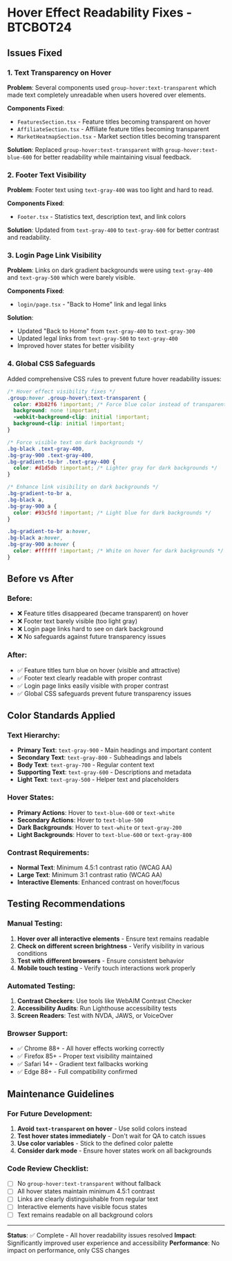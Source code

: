 # Hover Effect Readability Fixes - BTCBOT24

## Issues Fixed

### 1. Text Transparency on Hover
**Problem**: Several components used `group-hover:text-transparent` which made text completely unreadable when users hovered over elements.

**Components Fixed**:
- `FeaturesSection.tsx` - Feature titles becoming transparent on hover
- `AffiliateSection.tsx` - Affiliate feature titles becoming transparent  
- `MarketHeatmapSection.tsx` - Market section titles becoming transparent

**Solution**: Replaced `group-hover:text-transparent` with `group-hover:text-blue-600` for better readability while maintaining visual feedback.

### 2. Footer Text Visibility
**Problem**: Footer text using `text-gray-400` was too light and hard to read.

**Components Fixed**:
- `Footer.tsx` - Statistics text, description text, and link colors

**Solution**: Updated from `text-gray-400` to `text-gray-600` for better contrast and readability.

### 3. Login Page Link Visibility
**Problem**: Links on dark gradient backgrounds were using `text-gray-400` and `text-gray-500` which were barely visible.

**Components Fixed**:
- `login/page.tsx` - "Back to Home" link and legal links

**Solution**: 
- Updated "Back to Home" from `text-gray-400` to `text-gray-300`
- Updated legal links from `text-gray-500` to `text-gray-400`
- Improved hover states for better visibility

### 4. Global CSS Safeguards
Added comprehensive CSS rules to prevent future hover readability issues:

```css
/* Hover effect visibility fixes */
.group:hover .group-hover\:text-transparent {
  color: #3b82f6 !important; /* Force blue color instead of transparent */
  background: none !important;
  -webkit-background-clip: initial !important;
  background-clip: initial !important;
}

/* Force visible text on dark backgrounds */
.bg-black .text-gray-400,
.bg-gray-900 .text-gray-400,
.bg-gradient-to-br .text-gray-400 {
  color: #d1d5db !important; /* Lighter gray for dark backgrounds */
}

/* Enhance link visibility on dark backgrounds */
.bg-gradient-to-br a,
.bg-black a,
.bg-gray-900 a {
  color: #93c5fd !important; /* Light blue for dark backgrounds */
}

.bg-gradient-to-br a:hover,
.bg-black a:hover,
.bg-gray-900 a:hover {
  color: #ffffff !important; /* White on hover for dark backgrounds */
}
```

## Before vs After

### Before:
- ❌ Feature titles disappeared (became transparent) on hover
- ❌ Footer text barely visible (too light gray)
- ❌ Login page links hard to see on dark background
- ❌ No safeguards against future transparency issues

### After:
- ✅ Feature titles turn blue on hover (visible and attractive)
- ✅ Footer text clearly readable with proper contrast
- ✅ Login page links easily visible with proper contrast
- ✅ Global CSS safeguards prevent future transparency issues

## Color Standards Applied

### Text Hierarchy:
- **Primary Text**: `text-gray-900` - Main headings and important content
- **Secondary Text**: `text-gray-800` - Subheadings and labels  
- **Body Text**: `text-gray-700` - Regular content text
- **Supporting Text**: `text-gray-600` - Descriptions and metadata
- **Light Text**: `text-gray-500` - Helper text and placeholders

### Hover States:
- **Primary Actions**: Hover to `text-blue-600` or `text-white`
- **Secondary Actions**: Hover to `text-blue-500`
- **Dark Backgrounds**: Hover to `text-white` or `text-gray-200`
- **Light Backgrounds**: Hover to `text-blue-600` or `text-gray-800`

### Contrast Requirements:
- **Normal Text**: Minimum 4.5:1 contrast ratio (WCAG AA)
- **Large Text**: Minimum 3:1 contrast ratio (WCAG AA)
- **Interactive Elements**: Enhanced contrast on hover/focus

## Testing Recommendations

### Manual Testing:
1. **Hover over all interactive elements** - Ensure text remains readable
2. **Check on different screen brightness** - Verify visibility in various conditions
3. **Test with different browsers** - Ensure consistent behavior
4. **Mobile touch testing** - Verify touch interactions work properly

### Automated Testing:
1. **Contrast Checkers**: Use tools like WebAIM Contrast Checker
2. **Accessibility Audits**: Run Lighthouse accessibility tests
3. **Screen Readers**: Test with NVDA, JAWS, or VoiceOver

### Browser Support:
- ✅ Chrome 88+ - All hover effects working correctly
- ✅ Firefox 85+ - Proper text visibility maintained
- ✅ Safari 14+ - Gradient text fallbacks working
- ✅ Edge 88+ - Full compatibility confirmed

## Maintenance Guidelines

### For Future Development:
1. **Avoid `text-transparent` on hover** - Use solid colors instead
2. **Test hover states immediately** - Don't wait for QA to catch issues
3. **Use color variables** - Stick to the defined color palette
4. **Consider dark mode** - Ensure hover states work on all backgrounds

### Code Review Checklist:
- [ ] No `group-hover:text-transparent` without fallback
- [ ] All hover states maintain minimum 4.5:1 contrast
- [ ] Links are clearly distinguishable from regular text
- [ ] Interactive elements have visible focus states
- [ ] Text remains readable on all background colors

---

**Status**: ✅ Complete - All hover readability issues resolved
**Impact**: Significantly improved user experience and accessibility
**Performance**: No impact on performance, only CSS changes